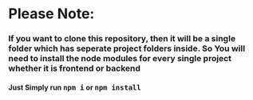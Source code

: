 <h1>Please Note:</h1>
<h3>If you want to clone this repository, then it will be a single folder which has seperate project folders inside. So You will need to install the node modules for every single project whether it is frontend or backend</h3>
<h4>Just Simply run <kbd>npm i</kbd> or <kbd>npm install</kbd> </h4>
